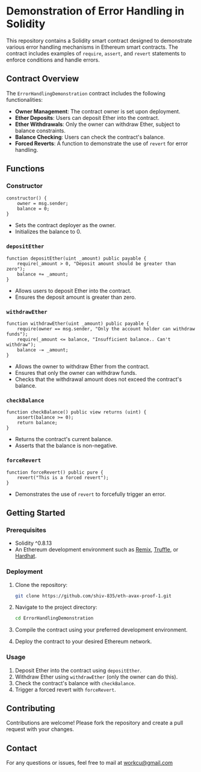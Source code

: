 # Demonstration of Error Handling in Solidity

This repository contains a Solidity smart contract designed to demonstrate various error handling mechanisms in Ethereum smart contracts. The contract includes examples of `require`, `assert`, and `revert` statements to enforce conditions and handle errors.

## Contract Overview

The `ErrorHandlingDemonstration` contract includes the following functionalities:

- **Owner Management**: The contract owner is set upon deployment.
- **Ether Deposits**: Users can deposit Ether into the contract.
- **Ether Withdrawals**: Only the owner can withdraw Ether, subject to balance constraints.
- **Balance Checking**: Users can check the contract's balance.
- **Forced Reverts**: A function to demonstrate the use of `revert` for error handling.

## Functions

### Constructor

```solidity
constructor() {
    owner = msg.sender;
    balance = 0;
}
```

- Sets the contract deployer as the owner.
- Initializes the balance to 0.

### `depositEther`

```solidity
function depositEther(uint _amount) public payable {
    require(_amount > 0, "Deposit amount should be greater than zero");
    balance += _amount;
}
```

- Allows users to deposit Ether into the contract.
- Ensures the deposit amount is greater than zero.

### `withdrawEther`

```solidity
function withdrawEther(uint _amount) public payable {
    require(owner == msg.sender, "Only the account holder can withdraw funds");
    require(_amount <= balance, "Insufficient balance.. Can't withdraw");
    balance -= _amount;
}
```

- Allows the owner to withdraw Ether from the contract.
- Ensures that only the owner can withdraw funds.
- Checks that the withdrawal amount does not exceed the contract's balance.

### `checkBalance`

```solidity
function checkBalance() public view returns (uint) {
    assert(balance >= 0);
    return balance;
}
```

- Returns the contract's current balance.
- Asserts that the balance is non-negative.

### `forceRevert`

```solidity
function forceRevert() public pure {
    revert("This is a forced revert");
}
```

- Demonstrates the use of `revert` to forcefully trigger an error.

## Getting Started

### Prerequisites

- Solidity ^0.8.13
- An Ethereum development environment such as [Remix](https://remix.ethereum.org/), [Truffle](https://www.trufflesuite.com/truffle), or [Hardhat](https://hardhat.org/).

### Deployment

1. Clone the repository:
   ```sh
   git clone https://github.com/shiv-835/eth-avax-proof-1.git
   ```
2. Navigate to the project directory:
   ```sh
   cd ErrorHandlingDemonstration
   ```
3. Compile the contract using your preferred development environment.

4. Deploy the contract to your desired Ethereum network.

### Usage

1. Deposit Ether into the contract using `depositEther`.
2. Withdraw Ether using `withdrawEther` (only the owner can do this).
3. Check the contract's balance with `checkBalance`.
4. Trigger a forced revert with `forceRevert`.

## Contributing

Contributions are welcome! Please fork the repository and create a pull request with your changes.

## Contact

For any questions or issues, feel free to mail at workcu@gmail.com
